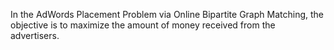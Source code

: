 In the AdWords Placement Problem via Online Bipartite Graph Matching, the objective is to maximize the amount of money received from the advertisers.
